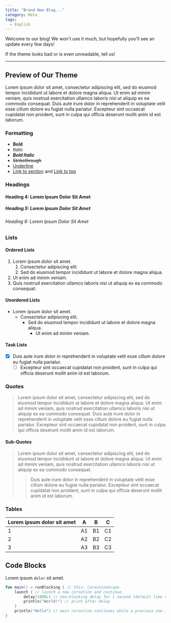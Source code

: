 ```yaml
---
title: "Brand New Blog..."
category: Meta
tags:
  - English
---
```


Welcome to our blog!
We won't use it much, but hopefully you'll see an update every few days!

If the theme looks bad or is even unreadable, tell us!

---

## Preview of Our Theme

Lorem ipsum dolor sit amet, consectetur adipiscing elit, sed do eiusmod tempor incididunt ut labore et dolore magna
aliqua. Ut enim ad minim veniam, quis nostrud exercitation ullamco laboris nisi ut aliquip ex ea commodo consequat. Duis
aute irure dolor in reprehenderit in voluptate velit esse cillum dolore eu fugiat nulla pariatur. Excepteur sint
occaecat cupidatat non proident, sunt in culpa qui officia deserunt mollit anim id est laborum.

### Formatting
- **Bold**
- _Italic_
- ***Bold Italic***
- ~~Strikethrough~~
- <u>Underline</u>
- [Link to section](#formatting) and [Link to top](#top)

### Headings

#### Heading 4: Lorem Ipsum Dolor Sit Amet

##### Heading 5: Lorem Ipsum Dolor Sit Amet

###### Heading 6: Lorem Ipsum Dolor Sit Amet

### Lists

#### Ordered Lists

1. Lorem ipsum dolor sit amet.
    1. Consectetur adipiscing elit.
    2. Sed do eiusmod tempor incididunt ut labore et dolore magna aliqua.
2. Ut enim ad minim veniam.
3. Quis nostrud exercitation ullamco laboris nisi ut aliquip ex ea commodo consequat.

#### Unordered Lists

- Lorem ipsum dolor sit amet.
    - Consectetur adipiscing elit.
        - Sed do eiusmod tempor incididunt ut labore et dolore magna aliqua.
            - Ut enim ad minim veniam.

#### Task Lists

- [x] Duis aute irure dolor in reprehenderit in voluptate velit esse cillum dolore eu fugiat nulla pariatur.
    - [ ] Excepteur sint occaecat cupidatat non proident, sunt in culpa qui officia deserunt mollit anim id est laborum.

### Quotes

> Lorem ipsum dolor sit amet, consectetur adipiscing elit, sed do eiusmod tempor incididunt ut labore et dolore magna
aliqua. Ut enim ad minim veniam, quis nostrud exercitation ullamco laboris nisi ut aliquip ex ea commodo consequat. Duis
aute irure dolor in reprehenderit in voluptate velit esse cillum dolore eu fugiat nulla pariatur. Excepteur sint
occaecat cupidatat non proident, sunt in culpa qui officia deserunt mollit anim id est laborum.


#### Sub-Quotes

> Lorem ipsum dolor sit amet, consectetur adipiscing elit, sed do eiusmod tempor incididunt ut labore et dolore magna
aliqua. Ut enim ad minim veniam, quis nostrud exercitation ullamco laboris nisi ut aliquip ex ea commodo consequat.
> > Duis aute irure dolor in reprehenderit in voluptate velit esse cillum dolore eu fugiat nulla pariatur. Excepteur sint
occaecat cupidatat non proident, sunt in culpa qui officia deserunt mollit anim id est laborum.

### Tables

| Lorem ipsum dolor sit amet | A  | B  | C  |
|----------------------------|----|----|----|
| 1                          | A1 | B1 | C1 |
| 2                          | A2 | B2 | C2 |
| 3                          | A3 | B3 | C3 |

## Code Blocks

Lorem ipsum `dolor` sit amet.

```kotlin
fun main() = runBlocking { // this: CoroutineScope
    launch { // launch a new coroutine and continue
        delay(1000L) // non-blocking delay for 1 second (default time unit is ms)
        println("World!") // print after delay
    }
    println("Hello") // main coroutine continues while a previous one is delayed
}
```

